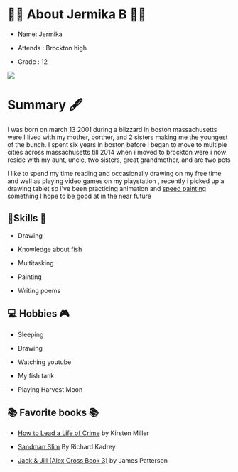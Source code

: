 # :memo::pencil: About Jermika B :memo::pencil:

-   Name: 	Jermika
    
-   Attends : Brockton high
    
-   Grade : 12
    
![](https://lh6.googleusercontent.com/TEKeBlcxXAtrLeRcfwWIoIuTLzsEJYaNrAfdR07ZFWQQFax_7fXHBPKM8VEDKkIVBhmljFM2nNFCBVDy2tZbSYiEI4EhxdSkbzBfxYWaMGt0MKkPXFO1GXFVQQZXRntT4Hu7pJXF)

# Summary :fountain_pen:

I was born on march 13 2001 during a blizzard in boston massachusetts were I lived with my mother, borther, and 2 sisters making me the youngest of the bunch. I spent six years in boston before i began to move to multiple cities across massachusetts till 2014 when i moved to brockton were i now reside with my aunt, uncle, two sisters, great grandmother, and are two pets

 I like to spend my time reading and occasionally drawing on my free time and well as playing video games on my playstation , recently i picked up a drawing tablet so i've been practicing animation and [speed painting]([https://www.youtube.com/watch?v=Jcd1Fbuoet4](https://www.youtube.com/watch?v=Jcd1Fbuoet4)) something I hope to be good at in the near future

 ## 🎹Skills :art: 

-   Drawing
    
-   Knowledge about fish
    
-   Multitasking
    
-   Painting
    
-   Writing poems

## 💻 Hobbies :video_game:

-   Sleeping
    
-   Drawing
    
-   Watching youtube
    
-   My fish tank
    
-   Playing Harvest Moon

## :books: Favorite books :books:

- [How to Lead a Life of Crime]([https://www.amazon.com/Lead-Life-Crime-Kirsten-Miller/dp/1595146490/ref=sr_1_1?keywords=how+to+lead+a+life+of+crime&qid=1569589309&s=gateway&sr=8-1](https://www.amazon.com/Lead-Life-Crime-Kirsten-Miller/dp/1595146490/ref=sr_1_1?keywords=how+to+lead+a+life+of+crime&qid=1569589309&s=gateway&sr=8-1)) by Kirsten Miller

- [Sandman Slim]([https://www.amazon.com/Sandman-Slim/dp/B002IFLWF2/ref=sr_1_2?crid=AGGO4RPGYV4Z&keywords=sandman+slim+book+1&qid=1569589364&s=gateway&sprefix=snadman+slim%2Caps%2C149&sr=8-2](https://www.amazon.com/Sandman-Slim/dp/B002IFLWF2/ref=sr_1_2?crid=AGGO4RPGYV4Z&keywords=sandman+slim+book+1&qid=1569589364&s=gateway&sprefix=snadman+slim%2Caps%2C149&sr=8-2)) By Richard Kadrey

  
  

-  [Jack & Jill (Alex Cross Book 3)]([https://www.amazon.com/Jack-Jill-Alex-Cross-Book-ebook/dp/B000FA65HW/ref=sr_1_1?crid=O4VJGB73CMMF&keywords=jack+and+jill+james+patterson&qid=1569589448&s=gateway&sprefix=jack+and+ji%2Caps%2C148&sr=8-1](https://www.amazon.com/Jack-Jill-Alex-Cross-Book-ebook/dp/B000FA65HW/ref=sr_1_1?crid=O4VJGB73CMMF&keywords=jack+and+jill+james+patterson&qid=1569589448&s=gateway&sprefix=jack+and+ji%2Caps%2C148&sr=8-1)) by James Patterson

